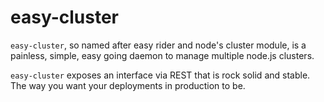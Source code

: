 easy-cluster
======================

`easy-cluster`, so named after easy rider and node's cluster module, is a
painless, simple, easy going daemon to manage multiple node.js clusters.  

`easy-cluster` exposes an interface via REST that is rock solid and stable.  The
way you want your deployments in production to be.